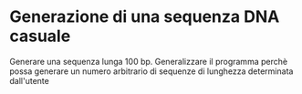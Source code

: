 # Generazione di una sequenza DNA casuale

Generare una sequenza lunga 100 bp. Generalizzare il programma perchè possa generare un numero arbitrario di 
sequenze di lunghezza determinata dall'utente

